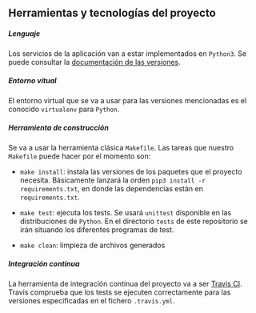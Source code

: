 ## Herramientas y tecnologías del proyecto

##### Lenguaje

Los servicios de la aplicación van a estar implementados en `Python3`. Se puede consultar la [documentación de las versiones](https://www.python.org/doc/versions/).

##### Entorno vitual

El entorno virtual que se va a usar para las versiones mencionadas es el conocido `virtualenv` para `Python`.

##### Herramienta de construcción

Se va a usar la herramienta clásica `Makefile`. Las tareas que nuestro `Makefile` puede hacer por el momento son:

- `make install`: instala las versiones de los paquetes que el proyecto necesita. Básicamente lanzará la orden `pip3 install -r requirements.txt`, en donde las dependencias están en `requirements.txt`.

- `make test`: ejecuta los tests. Se usará `unittest` disponible en las distribuciones de `Python`. En el directorio `tests` de este repositorio se irán situando los diferentes programas de test.

- `make clean`: limpieza de archivos generados

##### Integración continua

La herramienta de integración continua del proyecto va a ser [Travis CI](https://travis-ci.org/getting_started). Travis comprueba que los tests se ejecuten correctamente para las versiones especificadas en el fichero `.travis.yml`.
